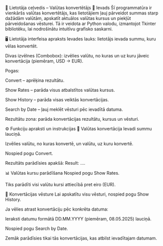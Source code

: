 💼 Lietotāja ceļvedis – Valūtas konvertētājs
📌 Ievads
Šī programmatūra ir vienkāršs valūtas konvertētājs, kas lietotājiem ļauj pārveidot summas starp dažādām valūtām, apskatīt aktuālos valūtas kursus un piekļūt pārveidošanas vēsturei. Tā ir veidota ar Python valodu, izmantojot Tkinter bibliotēku, lai nodrošinātu intuitīvu grafisko saskarni.

🖥️ Lietotāja interfeisa apraksts
Ievades lauks: lietotājs ievada summu, kuru vēlas konvertēt.

Divas izvēlnes (Combobox): izvēlies valūtu, no kuras un uz kuru jāveic konvertācija (piemēram, USD → EUR).

Pogas:

Convert – aprēķina rezultātu.

Show Rates – parāda visus atbalstītos valūtas kursus.

Show History – parāda visas veiktās konvertācijas.

Search by Date – ļauj meklēt vēsturi pēc ievadītā datuma.

Rezultātu zona: parāda konvertācijas rezultātu, kursus un vēsturi.

⚙️ Funkciju apraksti un instrukcijas
🔄 Valūtas konvertācija
Ievadi summu lauciņā.

Izvēlies valūtu, no kuras konvertē, un valūtu, uz kuru konvertē.

Nospied pogu Convert.

Rezultāts parādīsies apakšā: Result: ....

📊 Valūtas kursu parādīšana
Nospied pogu Show Rates.

Tiks parādīti visi valūtu kursi attiecībā pret eiro (EUR).

📅 Konvertācijas vēsture
Lai apskatītu visu vēsturi, nospied pogu Show History.

Ja vēlies atrast konvertāciju pēc konkrēta datuma:

Ieraksti datumu formātā DD.MM.YYYY (piemēram, 08.05.2025) lauciņā.

Nospied pogu Search by Date.

Zemāk parādīsies tikai tās konvertācijas, kas atbilst ievadītajam datumam.

